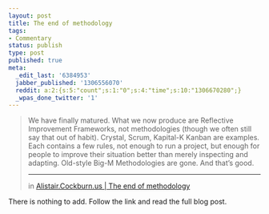 ```yaml
---
layout: post
title: The end of methodology
tags:
- Commentary
status: publish
type: post
published: true
meta:
  _edit_last: '6384953'
  jabber_published: '1306556070'
  reddit: a:2:{s:5:"count";s:1:"0";s:4:"time";s:10:"1306670280";}
  _wpas_done_twitter: '1'
---
```

<blockquote>
	We have finally matured. What we now produce are Reflective Improvement Frameworks, not methodologies (though we often still say that out of habit). Crystal, Scrum, Kapital-K Kanban are examples. Each contains a few rules, not enough to run a project, but enough for people to improve their situation better than merely inspecting and adapting. Old-style Big-M Methodologies are gone. And that’s good.
	<hr />
	<p><a href=""></a> in <a href="http://alistair.cockburn.us/The+end+of+methodology">Alistair.Cockburn.us | The end of methodology</a></p>
</blockquote>

There is nothing to add. Follow the link and read the full blog post.
